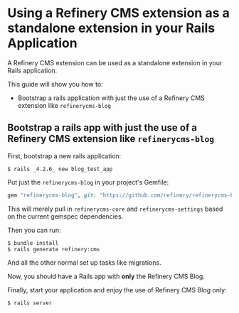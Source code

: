 # Using a Refinery CMS extension as a standalone extension in your Rails Application

A Refinery CMS extension can be used as a standalone extension in your Rails application.

This guide will show you how to:

* Bootstrap a rails application with just the use of a Refinery CMS extension like `refinerycms-blog`

## Bootstrap a rails app with just the use of a Refinery CMS extension like `refinerycms-blog`

First, bootstrap a new rails application:

```shell
$ rails _4.2.6_ new blog_test_app
```

Put just the `refinerycms-blog` in your project's Gemfile:

```ruby
gem "refinerycms-blog", git: "https://github.com/refinery/refinerycms-blog"
```

This will merely pull in `refinerycms-core` and `refinerycms-settings` based on the current gemspec dependencies.

Then you can run:

```shell
$ bundle install
$ rails generate refinery:cms
```

And all the other normal set up tasks like migrations.

Now, you should have a Rails app with __only__ the Refinery CMS Blog.

Finally, start your application and enjoy the use of Refinery CMS Blog only:

```shell
$ rails server
```